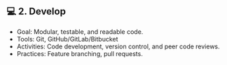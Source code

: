 ## 💻 2. Develop
- Goal: Modular, testable, and readable code.
- Tools: Git, GitHub/GitLab/Bitbucket
- Activities: Code development, version control, and peer code reviews.
- Practices: Feature branching, pull requests.

